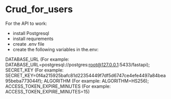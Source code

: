 # Crud_for_users

For the API to work:

- install Postgresql
- install requrements
- create .env file 
- create the following variables in the.env:

DATABASE_URL (For example: DATABASE_URL=postgresql://postgres:root@127.0.0.1:5433/fastapi);
SECRET_KEY (For example: SECRET_KEY=0f4a215925bafc81d22354449f7df5d6747ce4efe4497a84bea95beba773044f);
ALGORITHM (For example: ALGORITHM=HS256);
ACCESS_TOKEN_EXPIRE_MINUTES (For example: ACCESS_TOKEN_EXPIRE_MINUTES=15)
